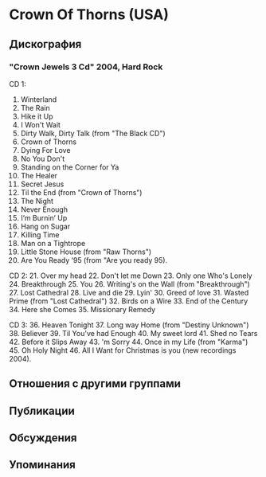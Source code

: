# Crown Of Thorns (USA)



## Дискография

### "Crown Jewels 3 Cd" 2004, Hard Rock

CD 1:
01. Winterland
02. The Rain
03. Hike it Up
04. I Won't Wait
05. Dirty Walk, Dirty Talk (from "The Black CD")
06. Crown of Thorns
07. Dying For Love
08. No You Don't
09. Standing on the Corner for Ya
10. The Healer
11. Secret Jesus
12. Til the End (from "Crown of Thorns")
13. The Night
14. Never Enough
15. I’m Burnin’ Up
16. Hang on Sugar
17. Killing Time
18. Man on a Tightrope
19. Little Stone House (from "Raw Thorns")
20. Are You Ready ‘95 (from "Are you ready 95).

CD 2:
21. Over my head
22. Don't let me Down
23. Only one Who's Lonely
24. Breakthrough
25. You
26. Writing's on the Wall (from "Breakthrough")
27. Lost Cathedral
28. Live and die
29. Lyin'
30. Greed of love
31. Wasted Prime (from "Lost Cathedral")
32. Birds on a Wire
33. End of the Century
34. Here she Comes
35. Missionary Remedy

CD 3:
36. Heaven Tonight
37. Long way Home (from "Destiny Unknown")
38. Believer
39. Til You've had Enough
40. My sweet lord
41. Shed no Tears
42. Before it Slips Away
43. 'm Sorry
44. Once in my Life (from "Karma")
45. Oh Holy Night
46. All I Want for Christmas is you (new
recordings 2004).


## Отношения с другими группами


## Публикации


## Обсуждения


## Упоминания

